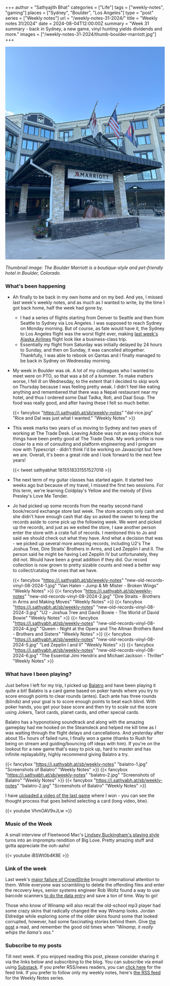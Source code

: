 +++
author = "Sathyajith Bhat"
categories = ["Life"]
tags = ["weekly-notes", "gaming"]
places = ["Sydney", "Boulder", "Los Angeles"]
type = "post"
series = ["Weekly notes"]
url = "/weekly-notes-31-2024/"
title = "Weekly notes 31/2024"
date = 2024-08-04T12:00:00Z
summary = "Week 31 summary - back in Sydney, a new game, vinyl hunting yields dividends and more."
images = ["/weekly-notes-31-2024/thumb-boulder-marriott.jpg"]
+++

![](thumb-boulder-marriott.jpg)

_Thumbnail image: The Boulder Marriott is a boutique-style and pet-friendly hotel in Boulder, Colorado._ 

### What's been happening

* Ah finally to be back in my own home and on my bed. And yes, I missed last week's weekly notes, and as much as I wanted to write, by the time I got back home, half the week had gone by.
  * I had a series of flights starting from Denver to Seattle and then from Seattle to Sydney via Los Angeles. I was supposed to reach Sydney on Monday morning. But of course, as fate would have it, the Sydney to Los Angeles flight was the worst flight ever, making [last week's Alaska Airlines](/alaska-airlines-the-worst-flight-of-my-life/) flight look like a business-class trip.  
  * Essentially my flight from Saturday was initially delayed by 24 hours to Sunday, and then on Sunday, it was cancelled altogether. Thankfully, I was able to rebook on Qantas and I finally managed to be back in Sydney on Wednesday morning.
* My week in Boulder was ok. A lot of my colleagues who I wanted to meet were on PTO, so that was a bit of a bummer. To make matters worse, I fell ill on Wednesday, to the extent that I decided to skip work on Thursday because I was feeling pretty weak. I didn't feel like eating anything and remembered that there was a Nepali restaurant near my hotel, and thus I ordered some Daal Tadka, Roti, and Daal Soup. The food was really good, and after having these I felt so much better. 

  {{< fancybox "https://i.sathyabh.at/sb/weekly-notes" "dal-rice.jpg" "Rice and Dal was just what I wanted." "Weekly Notes" >}}

* This week marks two years of us moving to Sydney and two years of working at The Trade Desk. Leaving Adobe was not an easy choice but things have been pretty good at The Trade Desk. My work profile is now closer to a mix of consulting and platform engineering and I program now with Typescript - didn't think I'd be working on Javascript but here we are. Overall, it's been a great ride and I look forward to the next few years!

  {{< tweet sathyabhat 1815518331551527018 >}}

* The next term of my guitar classes has started again. It started two weeks ago but because of my travel, I missed the first two sessions. For this term, we're learning Coldplay's Yellow and the melody of Elvis Presley's Love Me Tender.
* Jo had picked up some records from the nearby second-hand book/record exchange store last week. The store accepts only cash and she didn't have enough cash that day so asked the owner to keep the records aside to come pick up the following week. We went and picked up the records, and just as we exited the store, I saw another person enter the store with a crate full of records. I mentioned this to Jo and said we should check out what they have. And what a decision that was - we picked up several more amazing records, including U2's The Joshua Tree, Dire Straits' Brothers in Arms, and Led Zepplin I and II. The person said he might be having Led Zepplin IV but unfortunately, they did not. Would have been a great addition if they did. Our record collection is now grown to pretty sizable counts and need a better way to collect/catalog the ones that we have. 

  {{< fancybox "https://i.sathyabh.at/sb/weekly-notes" "new-old-records-vinyl-08-2024-1.jpg" "Van Halen - Jump & Mr Mister - Broken Wings" "Weekly Notes" >}}
  {{< fancybox "https://i.sathyabh.at/sb/weekly-notes" "new-old-records-vinyl-08-2024-2.jpg" "Dire Straits - Brothers in Arms and Making Moves" "Weekly Notes" >}}
  {{< fancybox "https://i.sathyabh.at/sb/weekly-notes" "new-old-records-vinyl-08-2024-3.jpg" "U2 - Joshua Tree and David Bowie - The World of David Bowie" "Weekly Notes" >}}
  {{< fancybox "https://i.sathyabh.at/sb/weekly-notes" "new-old-records-vinyl-08-2024-4.jpg" "Queen - Night at the Opera and The Allman Brothers Band - Brothers and Sisters" "Weekly Notes" >}}
  {{< fancybox "https://i.sathyabh.at/sb/weekly-notes" "new-old-records-vinyl-08-2024-5.jpg" "Led Zepplin I and II" "Weekly Notes" >}}
  {{< fancybox "https://i.sathyabh.at/sb/weekly-notes" "new-old-records-vinyl-08-2024-6.jpg" "The Essential Jimi Hendrix and Michael Jackson - Thriller" "Weekly Notes" >}}

### What have I been playing?

Just before I left for my trip, I picked up [Balatro](https://store.steampowered.com/app/2379780/Balatro/) and have been playing it quite a bit! Balatro is a card game based on poker hands where you try to score enough points to clear rounds (antes). Each ante has three rounds (blinds) and your goal is to score enough points to beat each blind. With poker hands, you get your base score and then try to scale out the score using Jokers, Tarot cards, planet cards, and other special cards. 

Balatro has a hyponotising soundtrack and along with the amazing gameplay had me hooked on the Steamdeck and helped me kill time as I was waiting through the flight delays and cancellations. And yesterday after about 15+ hours of failed runs, I finally won a game (thanks to Rush for being on stream and guiding/bouncing off ideas with him). If you're on the lookout for a new game that's easy to pick up, hard to master and has infinite replayability, highly recommend giving Balatro a try.

  {{< fancybox "https://i.sathyabh.at/sb/weekly-notes" "balatro-1.jpg" "Screenshots of Balatro" "Weekly Notes" >}}
  {{< fancybox "https://i.sathyabh.at/sb/weekly-notes" "balatro-2.jpg" "Screenshots of Balatro" "Weekly Notes" >}}
  {{< fancybox "https://i.sathyabh.at/sb/weekly-notes" "balatro-2.jpg" "Screenshots of Balatro" "Weekly Notes" >}}

I have [uploaded a video of the last game](https://www.youtube.com/watch?v=VhmOAV9xJLw) where I won - you can see the thought process that goes behind selecting a card (long video, btw).

  {{< youtube VhmOAV9xJLw >}}

### Music of the Week

A small interview of Fleetwood Mac's [Lindsey Buckingham's playing style](https://www.youtube.com/watch?v=iBSWt0b4K8E) turns into an impromptu rendition of Big Love. Pretty amazing stuff and gotta appreciate the ooh-aahs!

{{< youtube iBSWt0b4K8E >}}

### Link of the week

Last week's [major failure of CrowdStrike](https://www.theregister.com/2024/07/23/crowdstrike_failure_shows_need_for/) brought international attention to them. While everyone was scrambling to delete the offending files and enter the recovery keys, senior systems engineer Rob Woltz found a way to use barcode scanners [to do the data entry](https://www.theregister.com/2024/07/25/crowdstrike_remediation_with_barcode_scanner/) and save a ton of time. Way to go!

Those who know of Winamp will also recall the old-school mp3 player had some crazy skins that radically changed the way Winamp looks. Jordan Eldredge while exploring some of the older skins found some that looked corrupted, however, had some fascinating stories behind them. Give [the post](https://jordaneldredge.com/notes/corrupted-skins/) a read, and remember the good old times when _"Winamp, it really whips the llama's ass."_


### Subscribe to my posts

Till next week. If you enjoyed reading this post, please consider sharing it via the links below and subscribing to the blog. You can subscribe via email using [Substack](https://sathyabhat.substack.com/). If you prefer RSS/news readers, you can [click here](https://sathyabh.at/index.xml) for the feed link. If you prefer to follow only my weekly notes, here's [the RSS feed](https://sathyabh.at/series/weekly-notes/index.xml) for the Weekly Notes series. 